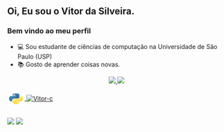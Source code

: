 ## Oi, Eu sou o Vitor da Silveira.
### Bem vindo ao meu perfil

- 💻 Sou estudante de ciências de computação na Universidade de São Paulo (USP)
- 📚 Gosto de aprender coisas novas.
<div align="center">
  <a href="https://github.com/Vit0rSilveira">
  <img height="150em" src="https://github-readme-stats.vercel.app/api?username=Vit0rSilveira&show_icons=true&theme=dark&include_all_commits=true&count_private=true"/>
  <img height="150em" src="https://github-readme-stats.vercel.app/api/top-langs/?username=Vit0rSilveira&layout=compact&langs_count=7&theme=dark"/>
</div>
  
 <div style="display: inline_block"><br>
  <img align="center" alt="Vitor-python" height="30" width="40" src="https://raw.githubusercontent.com/devicons/devicon/master/icons/python/python-original.svg">
  <img align="center" alt="Vitor-c" height="30" width="40" src="https://cdn.jsdelivr.net/gh/devicons/devicon/icons/c/c-original.svg">
</div>
  
  ##
  
  <div> 
  <a href="https://www.instagram.com/vit0r_silveira/" target="_dark"><img src="https://img.shields.io/badge/-Instagram-%23E4405F?style=for-the-badge&logo=instagram&logoColor=white" target="_blank"></a>
  <a href="https://www.linkedin.com/in/vitor-da-silveira-25428415b/" target="_blank"><img src="https://img.shields.io/badge/-LinkedIn-%230077B5?style=for-the-badge&logo=linkedin&logoColor=white" target="_blank"></a> 
 
</div>

